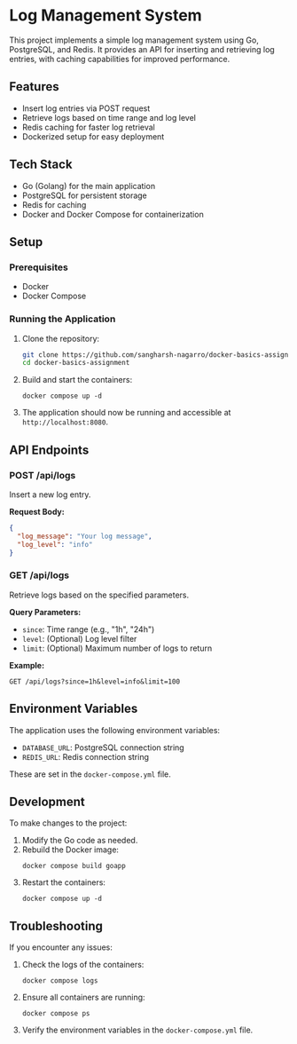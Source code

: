 # Log Management System

This project implements a simple log management system using Go, PostgreSQL, and Redis. It provides an API for inserting and retrieving log entries, with caching capabilities for improved performance.

## Features

- Insert log entries via POST request
- Retrieve logs based on time range and log level
- Redis caching for faster log retrieval
- Dockerized setup for easy deployment

## Tech Stack

- Go (Golang) for the main application
- PostgreSQL for persistent storage
- Redis for caching
- Docker and Docker Compose for containerization

## Setup

### Prerequisites

- Docker
- Docker Compose

### Running the Application

1. Clone the repository:
   ```bash
   git clone https://github.com/sangharsh-nagarro/docker-basics-assignment
   cd docker-basics-assignment
   ```

2. Build and start the containers:
   ```
   docker compose up -d
   ```

3. The application should now be running and accessible at `http://localhost:8080`.

## API Endpoints

### POST /api/logs

Insert a new log entry.

**Request Body:**
```json
{
  "log_message": "Your log message",
  "log_level": "info"
}
```

### GET /api/logs

Retrieve logs based on the specified parameters.

**Query Parameters:**
- `since`: Time range (e.g., "1h", "24h")
- `level`: (Optional) Log level filter
- `limit`: (Optional) Maximum number of logs to return

**Example:**
```
GET /api/logs?since=1h&level=info&limit=100
```

## Environment Variables

The application uses the following environment variables:

- `DATABASE_URL`: PostgreSQL connection string
- `REDIS_URL`: Redis connection string

These are set in the `docker-compose.yml` file.

## Development

To make changes to the project:

1. Modify the Go code as needed.
2. Rebuild the Docker image:
   ```
   docker compose build goapp
   ```
3. Restart the containers:
   ```
   docker compose up -d
   ```

## Troubleshooting

If you encounter any issues:

1. Check the logs of the containers:
   ```
   docker compose logs
   ```
2. Ensure all containers are running:
   ```
   docker compose ps
   ```
3. Verify the environment variables in the `docker-compose.yml` file.

